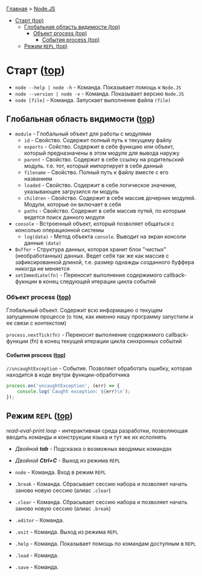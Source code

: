 [Главная](../../README.md#readme) > [Node.JS](../README.md#readme)

- [Старт (top)](#%D1%81%D1%82%D0%B0%D1%80%D1%82-top)
  - [Глобальная область видимости (top)](#%D0%B3%D0%BB%D0%BE%D0%B1%D0%B0%D0%BB%D1%8C%D0%BD%D0%B0%D1%8F-%D0%BE%D0%B1%D0%BB%D0%B0%D1%81%D1%82%D1%8C-%D0%B2%D0%B8%D0%B4%D0%B8%D0%BC%D0%BE%D1%81%D1%82%D0%B8-top)
    - [Объект process (top)](#%D0%BE%D0%B1%D1%8A%D0%B5%D0%BA%D1%82-process-top)
      - [События process (top)](#%D1%81%D0%BE%D0%B1%D1%8B%D1%82%D0%B8%D1%8F-process-top)
  - [Режим `REPL` (top)](#%D1%80%D0%B5%D0%B6%D0%B8%D0%BC-repl-top)

# Старт ([top](#readme))

* `node --help | node -h` - Команда. Показывает помощь к `Node.JS`
* `node --version | node -v` - Команда. Показывает версию `Node.JS`
* `node [file]` - Команда. Запускает выполнение файла `(file)`

## Глобальная область видимости ([top](#readme))

* `module` - Глобальный объект для работы с модулями
  * `id` - Свойство. Содержит полный путь к текущему файлу
  * `exports` - Сойство. Содержит в себе функцию или объект, который предназначены в этом модуле для вывода наружу
  * `parent` - Свойство. Содержит в себе ссылку на родительский модуль. т.е. тот, который импортирует в себя данный
  * `filename` - Свойство. Полный путь к файлу вместе с его названием
  * `loaded` - Свойство. Содержит в себе логическое значение, указывающее загрузился ли модуль
  * `children` - Свойство. Содержит в себе массив дочерних модулей. Модули, которые он включает в себя
  * `paths` - Свойство. Содержит в себе массив путей, по которым ведется поиск данного модуля
* `console` - Встроенный объект, который позволяет общаться с консолью операционной системы
  * `log(data)` - Метод объекта `console`. Выводит на экран консоли данные `(data)`
* `Buffer` - Структура данных, которая хранит блок "чистых" (необработанных) данных. Ведет себя так же как массив с зафиксированной длиной, т.е. размер однажды созданного буффера никогда не меняется
* `setImmediate(fn)` - Переносит выполнение содержимого callback-фукнции в конец следующей итерации цикла событий

### Объект process ([top](#readme))

Глобальный объект. Содержит всю информацию о текущем запущенном процессе (о том, как именно нашу программу запустили и ее связи с контекстом)

`process.nextTick(fn)` - Переносит выполнение содержимого callback-функции (fn) в конец текущей итерации цикла синхронных событий

#### События process ([top](#readme))

`//uncaughtException` - Событие. Позволяет обработать ошибку, которая находится в коде внутри функции-обработчика

```javascript
process.on('uncaughtException', (err) => {
    console.log(`Caught exception: ${err}\n`);
});
```

## Режим `REPL` ([top](#readme))

*read-eval-print loop* - интерактивная среда разработки, позволяющая вводить команды и конструкции языка и тут же их исполнять

* *Двойной **tab*** - Подсказка о возможных вводимых командах
* *Двойной **Ctrl+C*** - Выход из режима `REPL`

* `node` - Команда. Вход в режим `REPL`
* `.break` - Команда. Сбрасывает сессию набора и позволяет начать заново новую сессию (алиас `.clear`)
* `.clear` - Команда. Сбрасывает сессию набора и позволяет начать заново новую сессию (алиас `.break`)
* `.editor` - Команда.
* `.exit` - Команда. Выход из режима `REPL`
* `.help` - Команда. Показывает помощь по командам доступным в `REPL`
* `.load` - Команда.
* `.save` - Команда.